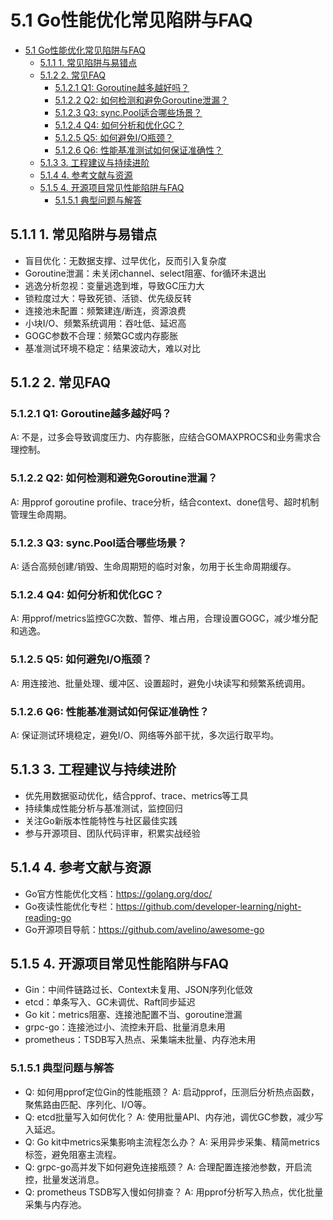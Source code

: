 # 5.1 Go性能优化常见陷阱与FAQ

<!-- TOC START -->
- [5.1 Go性能优化常见陷阱与FAQ](#51-go性能优化常见陷阱与faq)
  - [5.1.1 1. 常见陷阱与易错点](#511-1-常见陷阱与易错点)
  - [5.1.2 2. 常见FAQ](#512-2-常见faq)
    - [5.1.2.1 Q1: Goroutine越多越好吗？](#5121-q1-goroutine越多越好吗)
    - [5.1.2.2 Q2: 如何检测和避免Goroutine泄漏？](#5122-q2-如何检测和避免goroutine泄漏)
    - [5.1.2.3 Q3: sync.Pool适合哪些场景？](#5123-q3-syncpool适合哪些场景)
    - [5.1.2.4 Q4: 如何分析和优化GC？](#5124-q4-如何分析和优化gc)
    - [5.1.2.5 Q5: 如何避免I/O瓶颈？](#5125-q5-如何避免io瓶颈)
    - [5.1.2.6 Q6: 性能基准测试如何保证准确性？](#5126-q6-性能基准测试如何保证准确性)
  - [5.1.3 3. 工程建议与持续进阶](#513-3-工程建议与持续进阶)
  - [5.1.4 4. 参考文献与资源](#514-4-参考文献与资源)
  - [5.1.5 4. 开源项目常见性能陷阱与FAQ](#515-4-开源项目常见性能陷阱与faq)
    - [5.1.5.1 典型问题与解答](#5151-典型问题与解答)
<!-- TOC END -->

## 5.1.1 1. 常见陷阱与易错点

- 盲目优化：无数据支撑、过早优化，反而引入复杂度
- Goroutine泄漏：未关闭channel、select阻塞、for循环未退出
- 逃逸分析忽视：变量逃逸到堆，导致GC压力大
- 锁粒度过大：导致死锁、活锁、优先级反转
- 连接池未配置：频繁建连/断连，资源浪费
- 小块I/O、频繁系统调用：吞吐低、延迟高
- GOGC参数不合理：频繁GC或内存膨胀
- 基准测试环境不稳定：结果波动大，难以对比

## 5.1.2 2. 常见FAQ

### 5.1.2.1 Q1: Goroutine越多越好吗？

A: 不是，过多会导致调度压力、内存膨胀，应结合GOMAXPROCS和业务需求合理控制。

### 5.1.2.2 Q2: 如何检测和避免Goroutine泄漏？

A: 用pprof goroutine profile、trace分析，结合context、done信号、超时机制管理生命周期。

### 5.1.2.3 Q3: sync.Pool适合哪些场景？

A: 适合高频创建/销毁、生命周期短的临时对象，勿用于长生命周期缓存。

### 5.1.2.4 Q4: 如何分析和优化GC？

A: 用pprof/metrics监控GC次数、暂停、堆占用，合理设置GOGC，减少堆分配和逃逸。

### 5.1.2.5 Q5: 如何避免I/O瓶颈？

A: 用连接池、批量处理、缓冲区、设置超时，避免小块读写和频繁系统调用。

### 5.1.2.6 Q6: 性能基准测试如何保证准确性？

A: 保证测试环境稳定，避免I/O、网络等外部干扰，多次运行取平均。

## 5.1.3 3. 工程建议与持续进阶

- 优先用数据驱动优化，结合pprof、trace、metrics等工具
- 持续集成性能分析与基准测试，监控回归
- 关注Go新版本性能特性与社区最佳实践
- 参与开源项目、团队代码评审，积累实战经验

## 5.1.4 4. 参考文献与资源

- Go官方性能优化文档：<https://golang.org/doc/>
- Go夜读性能优化专栏：<https://github.com/developer-learning/night-reading-go>
- Go开源项目导航：<https://github.com/avelino/awesome-go>

## 5.1.5 4. 开源项目常见性能陷阱与FAQ

- Gin：中间件链路过长、Context未复用、JSON序列化低效
- etcd：单条写入、GC未调优、Raft同步延迟
- Go kit：metrics阻塞、连接池配置不当、goroutine泄漏
- grpc-go：连接池过小、流控未开启、批量消息未用
- prometheus：TSDB写入热点、采集端未批量、内存池未用

### 5.1.5.1 典型问题与解答

- Q: 如何用pprof定位Gin的性能瓶颈？
  A: 启动pprof，压测后分析热点函数，聚焦路由匹配、序列化、I/O等。
- Q: etcd批量写入如何优化？
  A: 使用批量API、内存池，调优GC参数，减少写入延迟。
- Q: Go kit中metrics采集影响主流程怎么办？
  A: 采用异步采集、精简metrics标签，避免阻塞主流程。
- Q: grpc-go高并发下如何避免连接瓶颈？
  A: 合理配置连接池参数，开启流控，批量发送消息。
- Q: prometheus TSDB写入慢如何排查？
  A: 用pprof分析写入热点，优化批量采集与内存池。
